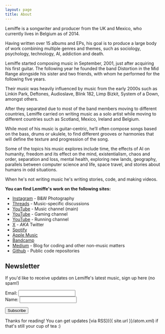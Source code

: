 ```yaml
---
layout: page
title: About
---
```


Lemiffe is a songwriter and producer from the UK and Mexico, who currently lives in Belgium as of 2014.

Having written over 15 albums and EPs, his goal is to produce a large body of work combining multiple genres and themes, such as sociology, psychology, technology, AI, addiction and death.

Lemiffe started composing music in September, 2001, just after acquiring his first guitar. The following year he founded the band Distortion in the Mid Range alongside his sister and two friends, with whom he performed for the following five years.

Their music was heavily influenced by music from the early 2000s such as Linkin Park, Deftones, Audioslave, Blink 182, Limp Bizkit, System of a Down, amongst others.

After they separated due to most of the band members moving to different countries, Lemiffe carried on writing music as a solo artist while moving to different countries such as Scotland, Mexico, Ireland and Belgium.

While most of his music is guitar-centric, he’ll often compose songs based on the bass, drums or ukulele, to find different grooves or harmonies that will define the texture and progression of the song.

Some of the topics his music explores include time, the effects of AI on humanity, freedom and its effect on the mind, existentialism, chaos and order, separation and loss, mental health, exploring new lands, geography, parallels between computer science and life, space travel, and stories about humans in odd situations.

When he's not writing music he's writing stories, code, and making videos.

**You can find Lemiffe's work on the following sites:**

* [Instagram](https://instagram.com/lemiffe) - B&W Photography
* [Threads](https://threads.net/@lemiffe) - Music-specific discussions
* [YouTube](https://youtube.com/lemiffe) - Music channel (main)
* [YouTube](https://www.youtube.com/@lemonific) - Gaming channel
* [YouTube](https://www.youtube.com/@bellmanrunning) - Running channel
* [X](https://x.com/lemiffe) - _AKA_ Twitter
* [Spotify](https://open.spotify.com/artist/1sNv7hQSMw29Gxn7CNMbko?si=RAMQ-gHMSUOUmi39xYswHw)
* [Apple Music](https://music.apple.com/us/artist/lemiffe/457600639)
* [Bandcamp](https://lemiffe.bandcamp.com/)
* [Medium](https://medium.com/@lemiffe) - Blog for coding and other non-music matters
* [Github](https://github.com/lemiffe) - Public code repositories

## Newsletter

If you'd like to receive updates on Lemiffe's latest music, sign up here (no spam!)

<div id="mc_embed_signup">
    <form id="mc-embedded-subscribe-form" class="validate" action="https://lemiffe.us19.list-manage.com/subscribe/post?u=b812582d2b5e10dce2bb3a9a0&amp;id=f9365b3e1e" method="post" name="mc-embedded-subscribe-form" novalidate="" target="_blank">
        <div id="mc_embed_signup_scroll">
            <div class="mc-field-group">
                Email: <input id="mce-EMAIL" class="required email" name="EMAIL" type="email" value="" />
            </div>
            <div class="mc-field-group">
                Name: <input id="mce-FNAME" class="" name="FNAME" type="text" value="" />
            </div>
            <div id="mce-responses" class="clear">
                <div id="mce-error-response" class="response" style="display: none;"> </div>
                <div id="mce-success-response" class="response" style="display: none;"> </div>
            </div>
            <p><!-- real people should not fill this in and expect good things - do not remove this or risk form bot signups--></p>
            <div style="position: absolute; left: -5000px;" aria-hidden="true">
                <input tabindex="-1" name="b_b812582d2b5e10dce2bb3a9a0_f9365b3e1e" type="text" value="" />
            </div>
            <div class="clear">
                <input id="mc-embedded-subscribe" class="button" name="subscribe" type="submit" value="Subscribe" />
            </div>
        </div>
    </form>
</div>

Thanks for reading! You can get updates [via RSS]({{ site.url }}/atom.xml) if that's still your cup of tea :)
